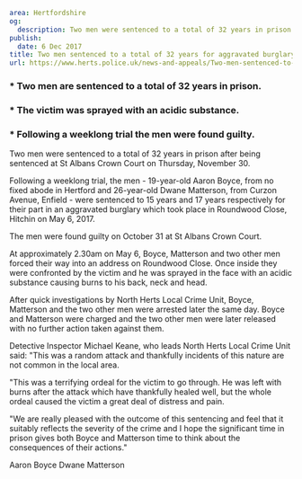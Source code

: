 ```yaml
area: Hertfordshire
og:
  description: Two men were sentenced to a total of 32 years in prison after being sentenced at St Albans Crown Court on Thursday, November 30.
publish:
  date: 6 Dec 2017
title: Two men sentenced to a total of 32 years for aggravated burglary - Hitchin-
url: https://www.herts.police.uk/news-and-appeals/Two-men-sentenced-to-a-total-of-32-years-for-aggravated-burglary-Hitchin-1254G
```

### * Two men are sentenced to a total of 32 years in prison.

### * The victim was sprayed with an acidic substance.

### * Following a weeklong trial the men were found guilty.

Two men were sentenced to a total of 32 years in prison after being sentenced at St Albans Crown Court on Thursday, November 30.

Following a weeklong trial, the men - 19-year-old Aaron Boyce, from no fixed abode in Hertford and 26-year-old Dwane Matterson, from Curzon Avenue, Enfield - were sentenced to 15 years and 17 years respectively for their part in an aggravated burglary which took place in Roundwood Close, Hitchin on May 6, 2017.

The men were found guilty on October 31 at St Albans Crown Court.

At approximately 2.30am on May 6, Boyce, Matterson and two other men forced their way into an address on Roundwood Close. Once inside they were confronted by the victim and he was sprayed in the face with an acidic substance causing burns to his back, neck and head.

After quick investigations by North Herts Local Crime Unit, Boyce, Matterson and the two other men were arrested later the same day. Boyce and Matterson were charged and the two other men were later released with no further action taken against them.

Detective Inspector Michael Keane, who leads North Herts Local Crime Unit said: "This was a random attack and thankfully incidents of this nature are not common in the local area.

"This was a terrifying ordeal for the victim to go through. He was left with burns after the attack which have thankfully healed well, but the whole ordeal caused the victim a great deal of distress and pain.

"We are really pleased with the outcome of this sentencing and feel that it suitably reflects the severity of the crime and I hope the significant time in prison gives both Boyce and Matterson time to think about the consequences of their actions."

Aaron Boyce Dwane Matterson
